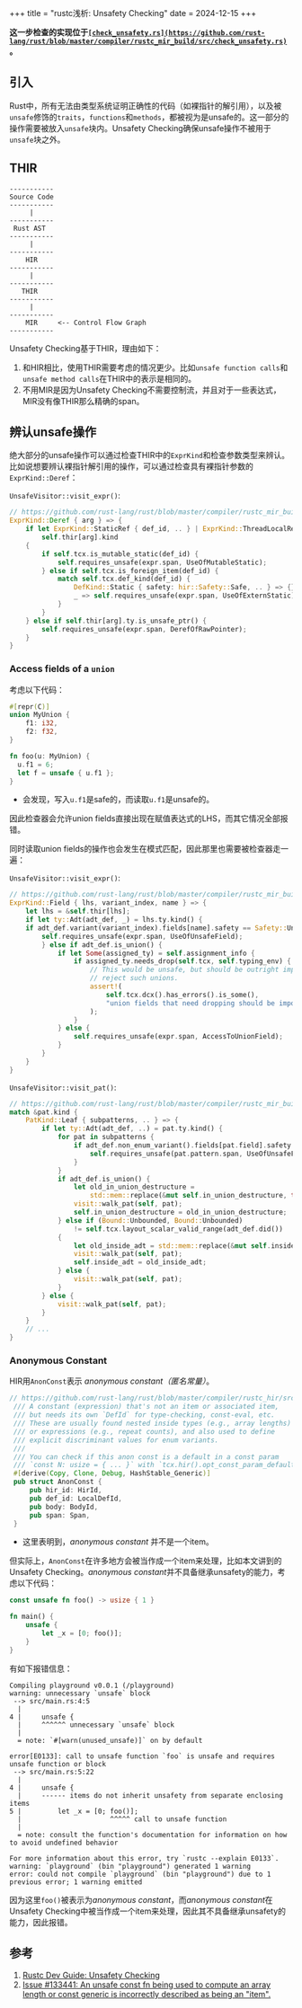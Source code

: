 +++
title = "rustc浅析: Unsafety Checking"
date = 2024-12-15
+++

**这一步检查的实现位于[`[check_unsafety.rs](https://github.com/rust-lang/rust/blob/master/compiler/rustc_mir_build/src/check_unsafety.rs)`](https://github.com/rust-lang/rust/blob/master/compiler/rustc_mir_build/src/check_unsafety.rs)。**

## 引入

Rust中，所有无法由类型系统证明正确性的代码（如裸指针的解引用），以及被`unsafe`修饰的`traits`，`functions`和`methods`，都被视为是unsafe的。这一部分的操作需要被放入`unsafe`块内。Unsafety Checking确保unsafe操作不被用于`unsafe`块之外。



## THIR

```shell
-----------
Source Code
-----------
     |
-----------
 Rust AST
-----------
     |
-----------
    HIR
-----------
     |
-----------
   THIR
-----------
     |
-----------
    MIR     <-- Control Flow Graph
-----------
```

Unsafety Checking基于THIR，理由如下：

1. 和HIR相比，使用THIR需要考虑的情况更少。比如`unsafe function calls`和`unsafe method calls`在THIR中的表示是相同的。
2. 不用MIR是因为Unsafety Checking不需要控制流，并且对于一些表达式，MIR没有像THIR那么精确的span。



## 辨认unsafe操作

绝大部分的unsafe操作可以通过检查THIR中的`ExprKind`和检查参数类型来辨认。比如说想要辨认裸指针解引用的操作，可以通过检查具有裸指针参数的 `ExprKind::Deref`：

`UnsafeVisitor::visit_expr()`:

```rust
// https://github.com/rust-lang/rust/blob/master/compiler/rustc_mir_build/src/check_unsafety.rs#L538-L553
ExprKind::Deref { arg } => {
    if let ExprKind::StaticRef { def_id, .. } | ExprKind::ThreadLocalRef(def_id) =
        self.thir[arg].kind
    {
        if self.tcx.is_mutable_static(def_id) {
            self.requires_unsafe(expr.span, UseOfMutableStatic);
        } else if self.tcx.is_foreign_item(def_id) {
            match self.tcx.def_kind(def_id) {
                DefKind::Static { safety: hir::Safety::Safe, .. } => {}
                _ => self.requires_unsafe(expr.span, UseOfExternStatic),
            }
        }
    } else if self.thir[arg].ty.is_unsafe_ptr() {
        self.requires_unsafe(expr.span, DerefOfRawPointer);
    }
}
```



### Access fields of a `union`

考虑以下代码：

```rust
#[repr(C)]
union MyUnion {
    f1: i32,
    f2: f32,
}

fn foo(u: MyUnion) {
  u.f1 = 6;
  let f = unsafe { u.f1 };
}
```

- 会发现，写入`u.f1`是safe的，而读取`u.f1`是unsafe的。

因此检查器会允许union fields直接出现在赋值表达式的LHS，而其它情况全部报错。

同时读取union fields的操作也会发生在模式匹配，因此那里也需要被检查器走一遍：

`UnsafeVisitor::visit_expr()`:

```rust
// https://github.com/rust-lang/rust/blob/master/compiler/rustc_mir_build/src/check_unsafety.rs#L623-L643
ExprKind::Field { lhs, variant_index, name } => {
    let lhs = &self.thir[lhs];
    if let ty::Adt(adt_def, _) = lhs.ty.kind() {
    if adt_def.variant(variant_index).fields[name].safety == Safety::Unsafe {
        self.requires_unsafe(expr.span, UseOfUnsafeField);
        } else if adt_def.is_union() {
            if let Some(assigned_ty) = self.assignment_info {
                if assigned_ty.needs_drop(self.tcx, self.typing_env) {
                    // This would be unsafe, but should be outright impossible since we
                    // reject such unions.
                    assert!(
                        self.tcx.dcx().has_errors().is_some(),
                        "union fields that need dropping should be impossible: {assigned_ty}"
                    );
                }
            } else {
                self.requires_unsafe(expr.span, AccessToUnionField);
            }
        }
    }
}
```

`UnsafeVisitor::visit_pat()`:

```rust
// https://github.com/rust-lang/rust/blob/master/compiler/rustc_mir_build/src/check_unsafety.rs#L341-L366
match &pat.kind {
    PatKind::Leaf { subpatterns, .. } => {
        if let ty::Adt(adt_def, ..) = pat.ty.kind() {
            for pat in subpatterns {
                if adt_def.non_enum_variant().fields[pat.field].safety == Safety::Unsafe {
                    self.requires_unsafe(pat.pattern.span, UseOfUnsafeField);
                }
            }
            if adt_def.is_union() {
                let old_in_union_destructure =
                    std::mem::replace(&mut self.in_union_destructure, true);
                visit::walk_pat(self, pat);
                self.in_union_destructure = old_in_union_destructure;
            } else if (Bound::Unbounded, Bound::Unbounded)
                != self.tcx.layout_scalar_valid_range(adt_def.did())
            {
                let old_inside_adt = std::mem::replace(&mut self.inside_adt, true);
                visit::walk_pat(self, pat);
                self.inside_adt = old_inside_adt;
            } else {
                visit::walk_pat(self, pat);
            }
        } else {
            visit::walk_pat(self, pat);
        }
    }
    // ...
}
```



### Anonymous Constant

HIR用`AnonConst`表示 *anonymous constant（匿名常量）*。

```rust
// https://github.com/rust-lang/rust/blob/master/compiler/rustc_hir/src/hir.rs#L1682-L1696
 /// A constant (expression) that's not an item or associated item, 
 /// but needs its own `DefId` for type-checking, const-eval, etc. 
 /// These are usually found nested inside types (e.g., array lengths) 
 /// or expressions (e.g., repeat counts), and also used to define 
 /// explicit discriminant values for enum variants. 
 /// 
 /// You can check if this anon const is a default in a const param 
 /// `const N: usize = { ... }` with `tcx.hir().opt_const_param_default_param_def_id(..)` 
 #[derive(Copy, Clone, Debug, HashStable_Generic)] 
 pub struct AnonConst { 
     pub hir_id: HirId, 
     pub def_id: LocalDefId, 
     pub body: BodyId, 
     pub span: Span, 
 } 
```

- 这里表明到，*anonymous constant* 并不是一个item。

但实际上，`AnonConst`在许多地方会被当作成一个item来处理，比如本文讲到的Unsafety Checking。*anonymous constant*并不具备继承unsafety的能力，考虑以下代码：

```rust
const unsafe fn foo() -> usize { 1 }

fn main() {
    unsafe {
        let _x = [0; foo()];
    }
}
```

有如下报错信息：

```shell
Compiling playground v0.0.1 (/playground)
warning: unnecessary `unsafe` block
 --> src/main.rs:4:5
  |
4 |     unsafe {
  |     ^^^^^^ unnecessary `unsafe` block
  |
  = note: `#[warn(unused_unsafe)]` on by default

error[E0133]: call to unsafe function `foo` is unsafe and requires unsafe function or block
 --> src/main.rs:5:22
  |
4 |     unsafe {
  |     ------ items do not inherit unsafety from separate enclosing items
5 |         let _x = [0; foo()];
  |                      ^^^^^ call to unsafe function
  |
  = note: consult the function's documentation for information on how to avoid undefined behavior

For more information about this error, try `rustc --explain E0133`.
warning: `playground` (bin "playground") generated 1 warning
error: could not compile `playground` (bin "playground") due to 1 previous error; 1 warning emitted
```

因为这里`foo()`被表示为*anonymous constant*，而*anonymous constant*在Unsafety Checking中被当作成一个item来处理，因此其不具备继承unsafety的能力，因此报错。



## 参考

1. [Rustc Dev Guide: Unsafety Checking](https://rustc-dev-guide.rust-lang.org/unsafety-checking.htm)
2. [Issue #133441: An unsafe const fn being used to compute an array length or const generic is incorrectly described as being an "item".](https://github.com/rust-lang/rust/issues/133441#issuecomment-2532923245)